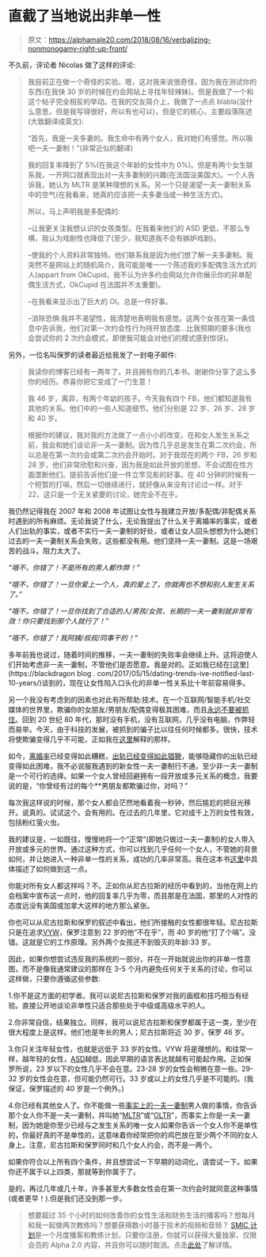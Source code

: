 # 直截了当地说出非单一性

> 原文：<https://alphamale20.com/2018/08/16/verbalizing-nonmonogamy-right-up-front/>

不久前，评论者 Nicolas 做了这样的评论:

> 我目前正在做一个奇怪的实验。嗯，这对我来说很奇怪，因为我在测试你的东西(在我快 30 岁的时候在约会网站上寻找年轻辣妹)。但是我做了一个和这个帖子完全相反的举动。在我的交友简介上，我做了一点点 blabla(没什么意思，但是我写得很好，所以有也可以)，但是它的核心，主要段落陈述(大致翻译成英文):
> 
> “首先，我是一夫多妻的。我生命中有两个女人，我对她们有感觉。所以吸吧一夫一妻制！”(非常近似的翻译)
> 
> 我的回复率降到了 5%(在我这个年龄的女性中为 0%)。但是有两个女生联系我，一开网口就表现出对一夫多妻制的兴趣(在法国没美国大)。一个人告诉我，她认为 MLTR 是某种理想的关系。另一个只是渴望一夫一妻制关系中的空气(在我看来，她真的应该把一夫多妻当成一种生活方式)。
> 
> 所以，马上声明我是多配偶的:
> 
> –让我更关注我想认识的女孩类型。在我看来他们的 ASD 更低，不那么专横，我认为戏剧性也降低了(至少，我知道我不会有嫉妒戏剧)。
> 
> –使我的个人资料非常独特。他们联系我是因为他们想了解一夫多妻制。我突然不是网站上的随机简介，我可能是唯一一个陈述我的多配偶生活方式的人(appart from OkCupid，我不认为许多约会网站允许你展示你的非单配偶生活方式，OkCupid 在法国并不太重要)。
> 
> –在我看来显示出了巨大的 OI。总是一件好事。
> 
> –消除恐惧:我并不渴望性，我清楚地表明我有感觉。这两个女孩在第一条信息中告诉我，他们对第一次约会性行为持开放态度…比我预期的要多(我也会尝试你的 2 次约会模式，即使我可能会对他们的模式感到惊讶)。

另外，一位名叫保罗的读者最近给我发了一封电子邮件:

> 我读你的博客已经有一两年了，并且拥有你的几本书。谢谢你分享了这么多你的经历。恭喜你把它变成了一门生意！
> 
> 我 46 岁，离异，有两个年幼的孩子。今天我有四个 FB，他们都知道我有其他的关系。他们中的一些人知道细节。他们分别是 22 岁、26 岁、28 岁和 40 岁。
> 
> 根据你的建议，我对我的方法做了一点小小的改变。在和女人发生关系之前，我会和她们谈论非一夫一妻制。因为性几乎总是发生在第二次约会，所以总是在第一次约会或第二次约会开始时。对于我现在的两个 FB，26 岁和 28 岁，他们非常欣慰和兴奋，因为我是如此开放的思想，不会试图在性方面垄断他们。提前告诉他们是一件立竿见影的好事。在 40 分钟的时候有一个短暂的打嗝，然后一切继续进行，就好像从来没有讨论过一样。对于 22，这只是一个无关紧要的讨论，她完全不在乎。

我仍然记得我在 2007 年和 2008 年试图让女性与我建立开放/多配偶/非配偶关系时遇到的所有麻烦。无论我说了什么，无论我提出了什么关于离婚率的事实，或者人们出轨的事实，或者不实行一夫一妻制的好处，或者让女人回头想想为什么她们过去的一夫一妻制关系会失败，这些都没有用。他们坚持一夫一妻制。这是一场艰苦的战斗。阻力太大了。

*“哦不，你错了！不是所有的男人都作弊！”*

*“哦不，你错了！一旦你爱上一个人，真的爱上了，你就再也不想和别人发生关系了。”*

*“哦不，你错了！一旦你找到了合适的人/男孩/女孩，长期的一夫一妻制就非常有效！你只要找到那个人就行了！”*

*“哦不，你错了！我阿姨/叔叔/同事干的！”*

多年前我也说过，随着时间的推移，一夫一妻制的失败率会继续上升。这将迫使人们开始考虑非一夫一妻制，不管他们是否愿意。我是对的。正如我已经在[这里](https://blackdragon blog . com/2017/05/15/dating-trends-ive-notified-last-10-years/)谈到的，现在让女性陷入口头化的非单一性关系比十年前容易得多。

另一个我没有考虑到的因素也对此有所帮助:技术。在一个互联网/智能手机/社交媒体的世界里，欺骗你的女朋友/男朋友/配偶变得极其困难，而且[永远不要被抓住](https://blackdragonblog.com/2016/03/07/when-men-chest-they-male-they-want-to-get-catched/)。回到 20 世纪 80 年代，那时没有手机，没有互联网，几乎没有电脑，作弊轻而易举。今天，由于科技的发展，被抓到的骗子比以往任何时候都多。很快，技术将使欺骗变得几乎不可能，正如我在[这里](https://blackdragonblog.com/2017/04/13/technology-sexual-Monique-will-soon-impossible/)解释的那样。

如今，[离婚率](https://blackdragonblog.com/2014/07/13/disclosure-statistics/)已经变得如此糟糕，[出轨已经变得如此猖獗](https://blackdragonblog.com/2016/08/15/occurrent-people-scotch-real-stats/)，能够隐藏你的出轨已经变得如此困难，我不必说服我遇到的新女性一夫一妻制行不通，至少非一夫一妻制是一个可行的选择。如果一个女人曾经回避拥有一段开放或多元关系的概念，我要说的是，“你曾经有过的每个**男朋友都欺骗过你，对吗？”

每次我这样说的时候，那个女人都会茫然地看着我一秒钟，然后尴尬的把目光移开。说真的。试试这个。会有用的。在过去的几年里，它对成千上万的女性有效，包括粉红萤火虫。

我的建议是，一如既往，慢慢地将一个“正常”(即她只做过一夫一妻制)的女人带入开放或多元的世界。通过这种方式，你可以找到几乎任何一个女人，不管她的背景如何，并让她进入一种非单一性的关系，成功的几率非常高。我在这本书[这里](http://www.haveopenrelationships.com)中具体描述了如何做到这一点。

你能对所有女人都这样吗？不。正如你从尼古拉斯的经历中看到的，当他在网上约会档案中宣布这一点时，他的回复率几乎为零，而且那是在法国，那里的人对性的态度远没有美国或加拿大这样的地方那么紧张。

你也可以从尼古拉斯和保罗的叙述中看出，他们所接触的女性都很年轻。尼古拉斯只是在追求[VYW](https://blackdragonblog.com/glossary/#VYW)，保罗注意到 22 岁的他“不在乎”，而 40 岁的他“打了个嗝”。没错。这就是它的工作原理。另外两个女孩还不到毁灭的年龄:33 岁。

因此，如果你想尝试违反我的系统的一部分，并在一开始就说出你的非单一性意图，而不是像我通常建议的那样在 3-5 个月内避免任何关于关系的讨论，你可以这样做，只要你遵循这些参数:

1\.你不是这方面的初学者。我可以说尼古拉斯和保罗对我的画框和技巧相当有经验。直接公开地谈论非单性只适合那些处于中级或高级水平的人。

2\.你非常自信，结果独立。同样，我可以说尼古拉斯和保罗都属于这一类，至少在很大程度上是这样。他们也是年长的男人；尼古拉斯将近 30 岁，保罗 46 岁。

3\.你只关注年轻女性，也就是远低于 33 岁的女性。VYW 将是理想的。和往常一样，越年轻的女性，[ASD](https://blackdragonblog.com/glossary/#VYW)越低，因此早期的语言表达就越有可能起作用。正如保罗所说，23 岁以下的女性几乎不会在意。23-28 岁的女性会稍微在意一些。29-32 岁的女性会在意，但可能仍然可行。33 岁或以上的女性几乎是不可能的。(我保证，保罗描述的 40 岁是一个例外。)

4\.你已经有其他女人了。你不能做一些[事实上的一夫一妻制](https://blackdragonblog.com/2016/02/25/de-facto-monogamy/)男人做的事情，你告诉那个女人你不是一夫一妻制，并叫她“[MLTR](https://blackdragonblog.com/glossary/#MLTR)”或“[OLTR](https://blackdragonblog.com/glossary/#OLTR)”，而事实上你是一夫一妻制，因为她是你至少已经与之发生关系的唯一女人如果你告诉一个女人你不是单性的，你最好真的不是单性的，这意味着你经常把你的鸡巴放在至少两个不同的女人身上。注意，尼古拉斯和保罗同时和几个女人约会，而不是一两个。


如果你符合以上所有四个条件，并且想尝试一下早期的动词化，请尝试一下。如果你还不属于以上四类，那就等到你属于了。

是的，再过几年或几十年，许多甚至大多数女性会在第一次约会时就同意这种事情(或者更早！).但是我们还没到那一步。

> 想要超过 35 个小时的如何改善你的女性生活和财务生活的播客吗？想每月和我一起做两次教练吗？想要获得数小时基于技术的视频和音频？ [SMIC 计划](https://alphamale20.kartra.com/page/vIL17)是一个月度播客和教练计划，只要你注册，你就可以获得大量独家、仅限会员的 Alpha 2.0 内容，并且你可以随时取消。点击[此处](https://alphamale20.kartra.com/page/vIL17)了解详情。